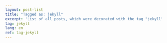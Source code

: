 ```yaml
---
layout: post-list
title: "Tagged as: jekyll"
excerpt: 'List of all posts, which were decorated with the tag "jekyll".'  
tag: jekyll
lang: en
ref: tag-jekyll
---
```

